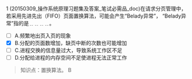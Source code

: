 1
(20150309_操作系统原理习题集及答案_笔试必需品_doc)在请求分页管理中，若采用先进先出（FIFO）页面置换算法，可能会产生“Belady异常”，
“Belady异常”指的是﹎﹎﹎﹎。
- [ ] A.频繁地出页入页的现象 
- [x] B.分配的页面数增加，缺页中断的次数也可能增加 
- [ ] C.进程交换的信息量过大，导致系统工作区不足
- [ ] D.分配给进程的内存空间不足使进程无法正常工作

> 知识点：置换算法。
> B
